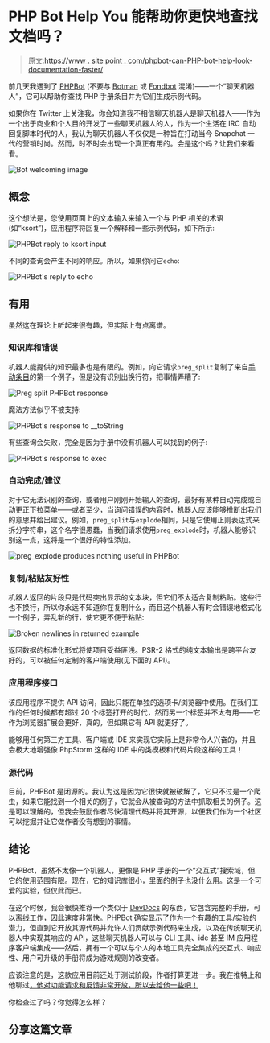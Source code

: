 # PHP Bot Help You 能帮助你更快地查找文档吗？

> 原文:[https://www . site point . com/phpbot-can-PHP-bot-help-look-documentation-faster/](https://www.sitepoint.com/phpbot-can-php-bot-help-look-documentation-faster/)

前几天我遇到了 [PHPBot](https://www.phpbot.org/) (不要与 [Botman](http://botman.io/) 或 [Fondbot](https://github.com/fondbot/framework) 混淆)——一个“聊天机器人”，它可以帮助你查找 PHP 手册条目并为它们生成示例代码。

如果你在 Twitter 上关注我，你会知道我不相信聊天机器人是聊天机器人——作为一个出于商业和个人目的开发了一些聊天机器人的人，作为一个生活在 IRC 自动回复脚本时代的人，我认为聊天机器人不仅仅是一种旨在打动当今 Snapchat 一代的营销时尚。然而，时不时会出现一个真正有用的。会是这个吗？让我们来看看。

![Bot welcoming image](../Images/615674c03bcfe5bc47c624ff04e36c3f.png)

## 概念

这个想法是，您使用页面上的文本输入来输入一个与 PHP 相关的术语(如“ksort”)，应用程序将回复一个解释和一些示例代码，如下所示:

![PHPBot reply to ksort input](../Images/b34402575087aa04a099e2f8aa0f8a6d.png)

不同的查询会产生不同的响应。所以，如果你问它`echo`:

![PHPBot's reply to echo](../Images/ead1feb4732fe1bca64af728a03fd2a2.png)

## 有用

虽然这在理论上听起来很有趣，但实际上有点离谱。

### 知识库和错误

机器人能提供的知识最多也是有限的。例如，向它请求`preg_split`复制了来自[手动条目](http://php.net/manual/en/function.preg-split.php)的第一个例子，但是没有识别出换行符，把事情弄糟了:

![Preg split PHPBot response](../Images/5fba7f9aa7ed98244fbeaecefb7b8928.png)

魔法方法似乎不被支持:

![PHPBot's response to __toString](../Images/9a15ae0a61b0b6a784cce5c51c95cf67.png)

有些查询会失败，完全是因为手册中没有机器人可以找到的例子:

![PHPBot's response to exec](../Images/831ee739ad4b200b8a74e2972d05d96b.png)

### 自动完成/建议

对于它无法识别的查询，或者用户刚刚开始输入的查询，最好有某种自动完成或自动更正下拉菜单——或者至少，当询问错误的内容时，机器人应该能够推断出我们的意思并给出建议。例如，`preg_split`与`explode`相同，只是它使用正则表达式来拆分字符串，这个名字很愚蠢，当我们请求使用`preg_explode`时，机器人能够识别这一点，这将是一个很好的特性添加。

![preg_explode produces nothing useful in PHPBot](../Images/62506c80a0e9704696c52f35165e63a8.png)

### 复制/粘贴友好性

机器人返回的片段只是代码突出显示的文本块，但它们不太适合复制粘贴。这些行也不换行，所以你永远不知道你在复制什么，而且这个机器人有时会错误地格式化一个例子，弄乱新的行，使它更不便于粘贴:

![Broken newlines in returned example](../Images/cda874ddf7d8775bdd438249545dbfac.png)

返回数据的标准化形式将使项目受益匪浅。PSR-2 格式的纯文本输出是跨平台友好的，可以被任何定制的客户端使用(见下面的 API)。

### 应用程序接口

该应用程序不提供 API 访问，因此只能在单独的选项卡/浏览器中使用。在我们工作的任何时候都有超过 20 个标签打开的时代，然而另一个标签并不太有用——它作为浏览器扩展会更好，真的，但如果它有 API 就更好了。

能够用任何第三方工具、客户端或 IDE 来实现它实际上是非常令人兴奋的，并且会极大地增强像 PhpStorm 这样的 IDE 中的类模板和代码片段这样的工具！

### 源代码

目前，PHPBot 是闭源的。我认为这是因为它很快就被破解了，它只不过是一个爬虫，如果它能找到一个相关的例子，它就会从被查询的方法中抓取相关的例子。这是可以理解的，但我会鼓励作者尽快清理代码并将其开源，以便我们作为一个社区可以挖掘并让它做作者没有想到的事情。

## 结论

PHPBot，虽然不太像一个机器人，更像是 PHP 手册的一个“交互式”搜索域，但它的使用范围有限。现在，它的知识库很小，里面的例子也没什么用。这是一个可爱的实验，但仅此而已。

在这个时候，我会很快推荐一个类似于 [DevDocs](https://www.sitepoint.com/look-devdocs-io/) 的东西，它包含完整的手册，可以离线工作，因此速度非常快。PHPBot 确实显示了作为一个有趣的工具/实验的潜力，但直到它开放其源代码并允许人们贡献示例代码来生成，以及在传统聊天机器人中实现其响应的 API，这些聊天机器人可以与 CLI 工具、ide 甚至 IM 应用程序客户端集成——然后，拥有一个可以与个人的本地工具完全集成的交互式、响应性、用户可升级的手册将成为游戏规则的改变者。

应该注意的是，这款应用目前还处于测试阶段，作者打算更进一步。我在推特上和他聊过[，他对功能请求和反馈非常开放，所以去给他一些吧！](https://twitter.com/rhysbeingsocial)

你检查过了吗？你觉得怎么样？

## 分享这篇文章